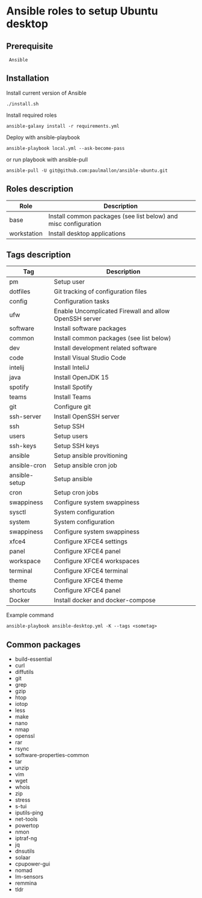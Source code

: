 # Ansible roles to setup Ubuntu desktop

 ## Prerequisite

     Ansible 


## Installation
    
Install current version of Ansible 
    
    ./install.sh

Install required roles

    ansible-galaxy install -r requirements.yml

Deploy with ansible-playbook

    ansible-playbook local.yml --ask-become-pass

or run playbook with ansible-pull

    ansible-pull -U git@github.com:paulmallon/ansible-ubuntu.git



## Roles description

| Role                     | Description  
|--------------------------|----------------------------------------------
| base                     | Install common packages (see list below) and misc configuration
| workstation              | Install desktop applications

## Tags description

| Tag                       | Description
|---------------------------|----------------------------------------------
| pm                        | Setup user
| dotfiles                  | Git tracking of configuration files
| config                    | Configuration tasks
| ufw                       | Enable Uncomplicated Firewall and allow OpenSSH server
| software                  | Install software packages
| common                    | Install common packages (see list below)
| dev                       | Install development related software
| code                      | Install Visual Studio Code
| intelij                   | Install InteliJ
| java                      | Install OpenJDK 15
| spotify                   | Install Spotify
| teams                     | Install Teams
| git                       | Configure git
| ssh-server                | Install OpenSSH server
| ssh                       | Setup SSH
| users                     | Setup users
| ssh-keys                  | Setup SSH keys
| ansible                   | Setup ansible provitioning
| ansible-cron              | Setup ansible cron job
| ansible-setup             | Setup ansible
| cron                      | Setup cron jobs
| swappiness                | Configure system swappiness
| sysctl                    | System configuration
| system                    | System configuration
| swappiness                | Configure system swappiness
| xfce4                     | Configure XFCE4 settings
| panel                     | Configure XFCE4 panel
| workspace                 | Configure XFCE4 workspaces
| terminal                  | Configure XFCE4 terminal 
| theme                     | Configure XFCE4 theme
| shortcuts                 | Configure XFCE4 panel
| Docker                    | Install docker and docker-compose

Example command

    ansible-playbook ansible-desktop.yml -K --tags <sometag>

## Common packages

  - build-essential
  - curl
  - diffutils
  - git
  - grep
  - gzip
  - htop
  - iotop
  - less
  - make
  - nano
  - nmap
  - openssl
  - rar
  - rsync
  - software-properties-common
  - tar
  - unzip
  - vim
  - wget
  - whois
  - zip
  - stress
  - s-tui
  - iputils-ping 
  - net-tools
  - powertop
  - nmon
  - iptraf-ng
  - jq
  - dnsutils
  - solaar
  - cpupower-gui
  - nomad
  - lm-sensors
  - remmina
  - tldr
